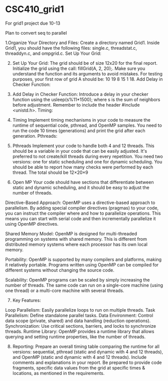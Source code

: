 # CSC410_grid1
For grid1 project due 10-13

Plan to convert seq to parallel

1.Organize Your Directory and Files:
Create a directory named Grid1.
Inside Grid1, you should have the following files: single.c, threadstat.c, threaddyn.c, and ompgrid.c.
Set Up Your Grid:

2. Set Up Your Grid:
The grid should be of size 12x20 for the final report.
Initialize the grid using the call: fillGrid(A, 2, 20);. Make sure you understand the function and its arguments to avoid mistakes.
For testing purposes, your first row of grid A should be: 10 19 8 15 1 18.
Add Delay in Checker Function:

3. Add Delay in Checker Function:
Introduce a delay in your checker function using the usleep(s%11*1500); where s is the sum of neighbors before adjustment.
Remember to include the header #include <unistd.h>.
Timing:

4. Timing
Implement timing mechanisms in your code to measure the runtime of sequential code, pthread, and OpenMP samples.
You need to run the code 10 times (generations) and print the grid after each generation.
Pthreads:

5. Pthreads
Implement your code to handle both 4 and 12 threads. This should be a variable in your code that can be easily adjusted.
It's preferred to not create/kill threads during every repetition.
You need two versions: one for static scheduling and one for dynamic scheduling.
You should be able to report how many checks were performed by each thread. The total should be 
12×20×9

6. Open MP
Your code should have sections that differentiate between static and dynamic scheduling, and it should be easy to adjust the number of threads.

Directive-Based Approach: OpenMP uses a directive-based approach to parallelism. By adding special compiler directives (pragmas) to your code, you can instruct the compiler where and how to parallelize operations. This means you can start with serial code and then incrementally parallelize it using OpenMP directives.

Shared Memory Model: OpenMP is designed for multi-threaded programming on systems with shared memory. This is different from distributed memory systems where each processor has its own local memory.

Portability: OpenMP is supported by many compilers and platforms, making it relatively portable. Programs written using OpenMP can be compiled for different systems without changing the source code.

Scalability: OpenMP programs can be scaled by simply increasing the number of threads. The same code can run on a single-core machine (using one thread) or a multi-core machine with several threads.

7. Key Features:

Loop Parallelism: Easily parallelize loops to run on multiple threads.
Task Parallelism: Define standalone parallel tasks.
Data Environment: Control data scope (private, shared) and data handling (reduction operations).
Synchronization: Use critical sections, barriers, and locks to synchronize threads.
Runtime Library: OpenMP provides a runtime library that allows querying and setting runtime properties, like the number of threads.

8. Reporting: Prepare an overall timing table comparing the runtime for all versions: sequential, pthread (static and dynamic with 4 and 12 threads), and OpenMP (static and dynamic with 4 and 12 threads).
Include comments and explanations in your report.
Be prepared to provide code fragments, specific data values from the grid at specific times & locations, as mentioned in the requirements.

